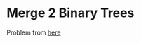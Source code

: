 # Merge 2 Binary Trees
Problem from [here](https://leetcode.com/problems/merge-two-binary-trees/description/)



